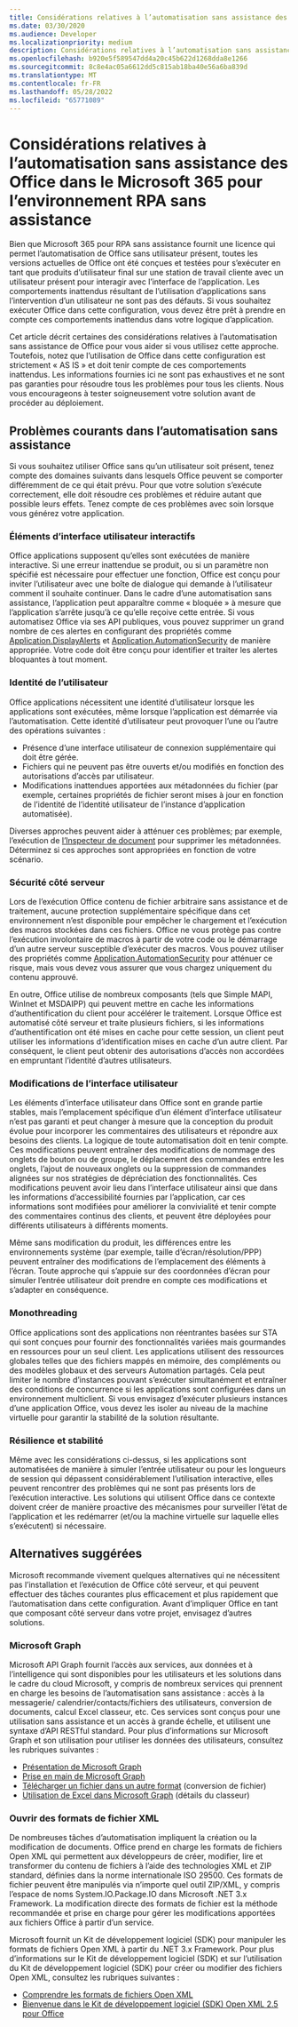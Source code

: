 ```yaml
---
title: Considérations relatives à l’automatisation sans assistance des Office dans le Microsoft 365 pour l’environnement RPA sans assistance
ms.date: 03/30/2020
ms.audience: Developer
ms.localizationpriority: medium
description: Considérations relatives à l’automatisation sans assistance des Office dans le Microsoft 365 pour l’environnement RPA sans assistance.
ms.openlocfilehash: b920e5f589547dd4a20c45b622d1268dda8e1266
ms.sourcegitcommit: 8c8e4ac05a6612dd5c815ab18ba40e56a6ba839d
ms.translationtype: MT
ms.contentlocale: fr-FR
ms.lasthandoff: 05/28/2022
ms.locfileid: "65771089"
---
```

# <a name="considerations-for-unattended-automation-of-office-in-the-microsoft-365-for-unattended-rpa-environment"></a>Considérations relatives à l’automatisation sans assistance des Office dans le Microsoft 365 pour l’environnement RPA sans assistance

Bien que Microsoft 365 pour RPA sans assistance fournit une licence qui permet l’automatisation de Office sans utilisateur présent, toutes les versions actuelles de Office ont été conçues et testées pour s’exécuter en tant que produits d’utilisateur final sur une station de travail cliente avec un utilisateur présent pour interagir avec l’interface de l’application. Les comportements inattendus résultant de l’utilisation d’applications sans l’intervention d’un utilisateur ne sont pas des défauts. Si vous souhaitez exécuter Office dans cette configuration, vous devez être prêt à prendre en compte ces comportements inattendus dans votre logique d’application.

Cet article décrit certaines des considérations relatives à l’automatisation sans assistance de Office pour vous aider si vous utilisez cette approche. Toutefois, notez que l’utilisation de Office dans cette configuration est strictement « AS IS » et doit tenir compte de ces comportements inattendus. Les informations fournies ici ne sont pas exhaustives et ne sont pas garanties pour résoudre tous les problèmes pour tous les clients. Nous vous encourageons à tester soigneusement votre solution avant de procéder au déploiement.

## <a name="common-problems-in-unattended-automation"></a>Problèmes courants dans l’automatisation sans assistance

Si vous souhaitez utiliser Office sans qu’un utilisateur soit présent, tenez compte des domaines suivants dans lesquels Office peuvent se comporter différemment de ce qui était prévu. Pour que votre solution s’exécute correctement, elle doit résoudre ces problèmes et réduire autant que possible leurs effets. Tenez compte de ces problèmes avec soin lorsque vous générez votre application.

### <a name="interactive-ui-elements"></a>Éléments d’interface utilisateur interactifs

Office applications supposent qu’elles sont exécutées de manière interactive. Si une erreur inattendue se produit, ou si un paramètre non spécifié est nécessaire pour effectuer une fonction, Office est conçu pour inviter l’utilisateur avec une boîte de dialogue qui demande à l’utilisateur comment il souhaite continuer. Dans le cadre d’une automatisation sans assistance, l’application peut apparaître comme « bloquée » à mesure que l’application s’arrête jusqu’à ce qu’elle reçoive cette entrée. Si vous automatisez Office via ses API publiques, vous pouvez supprimer un grand nombre de ces alertes en configurant des propriétés comme [Application.DisplayAlerts](/office/vba/api/word.application.displayalerts) et [Application.AutomationSecurity](/office/vba/api/word.application.automationsecurity) de manière appropriée. Votre code doit être conçu pour identifier et traiter les alertes bloquantes à tout moment.

### <a name="user-identity"></a>Identité de l’utilisateur

Office applications nécessitent une identité d’utilisateur lorsque les applications sont exécutées, même lorsque l’application est démarrée via l’automatisation. Cette identité d’utilisateur peut provoquer l’une ou l’autre des opérations suivantes :

- Présence d’une interface utilisateur de connexion supplémentaire qui doit être gérée.
- Fichiers qui ne peuvent pas être ouverts et/ou modifiés en fonction des autorisations d’accès par utilisateur.
- Modifications inattendues apportées aux métadonnées du fichier (par exemple, certaines propriétés de fichier seront mises à jour en fonction de l’identité de l’identité utilisateur de l’instance d’application automatisée).

Diverses approches peuvent aider à atténuer ces problèmes; par exemple, l’exécution de [l’Inspecteur de document](/office/vba/library-reference/concepts/using-the-document-inspector) pour supprimer les métadonnées. Déterminez si ces approches sont appropriées en fonction de votre scénario.

### <a name="server-side-security"></a>Sécurité côté serveur

Lors de l’exécution Office contenu de fichier arbitraire sans assistance et de traitement, aucune protection supplémentaire spécifique dans cet environnement n’est disponible pour empêcher le chargement et l’exécution des macros stockées dans ces fichiers. Office ne vous protège pas contre l’exécution involontaire de macros à partir de votre code ou le démarrage d’un autre serveur susceptible d’exécuter des macros. Vous pouvez utiliser des propriétés comme [Application.AutomationSecurity](/office/vba/api/word.application.automationsecurity) pour atténuer ce risque, mais vous devez vous assurer que vous chargez uniquement du contenu approuvé.

En outre, Office utilise de nombreux composants (tels que Simple MAPI, WinInet et MSDAIPP) qui peuvent mettre en cache les informations d’authentification du client pour accélérer le traitement. Lorsque Office est automatisé côté serveur et traite plusieurs fichiers, si les informations d’authentification ont été mises en cache pour cette session, un client peut utiliser les informations d’identification mises en cache d’un autre client. Par conséquent, le client peut obtenir des autorisations d’accès non accordées en empruntant l’identité d’autres utilisateurs.

### <a name="ui-changes"></a>Modifications de l’interface utilisateur

Les éléments d’interface utilisateur dans Office sont en grande partie stables, mais l’emplacement spécifique d’un élément d’interface utilisateur n’est pas garanti et peut changer à mesure que la conception du produit évolue pour incorporer les commentaires des utilisateurs et répondre aux besoins des clients. La logique de toute automatisation doit en tenir compte. Ces modifications peuvent entraîner des modifications de nommage des onglets de bouton ou de groupe, le déplacement des commandes entre les onglets, l’ajout de nouveaux onglets ou la suppression de commandes alignées sur nos stratégies de dépréciation des fonctionnalités. Ces modifications peuvent avoir lieu dans l’interface utilisateur ainsi que dans les informations d’accessibilité fournies par l’application, car ces informations sont modifiées pour améliorer la convivialité et tenir compte des commentaires continus des clients, et peuvent être déployées pour différents utilisateurs à différents moments.

Même sans modification du produit, les différences entre les environnements système (par exemple, taille d’écran/résolution/PPP) peuvent entraîner des modifications de l’emplacement des éléments à l’écran. Toute approche qui s’appuie sur des coordonnées d’écran pour simuler l’entrée utilisateur doit prendre en compte ces modifications et s’adapter en conséquence.

### <a name="single-threading"></a>Monothreading

Office applications sont des applications non réentrantes basées sur STA qui sont conçues pour fournir des fonctionnalités variées mais gourmandes en ressources pour un seul client. Les applications utilisent des ressources globales telles que des fichiers mappés en mémoire, des compléments ou des modèles globaux et des serveurs Automation partagés. Cela peut limiter le nombre d’instances pouvant s’exécuter simultanément et entraîner des conditions de concurrence si les applications sont configurées dans un environnement multiclient. Si vous envisagez d’exécuter plusieurs instances d’une application Office, vous devez les isoler au niveau de la machine virtuelle pour garantir la stabilité de la solution résultante.

### <a name="resiliency-and-stability"></a>Résilience et stabilité

Même avec les considérations ci-dessus, si les applications sont automatisées de manière à simuler l’entrée utilisateur ou pour les longueurs de session qui dépassent considérablement l’utilisation interactive, elles peuvent rencontrer des problèmes qui ne sont pas présents lors de l’exécution interactive. Les solutions qui utilisent Office dans ce contexte doivent créer de manière proactive des mécanismes pour surveiller l’état de l’application et les redémarrer (et/ou la machine virtuelle sur laquelle elles s’exécutent) si nécessaire.

## <a name="suggested-alternatives"></a>Alternatives suggérées

Microsoft recommande vivement quelques alternatives qui ne nécessitent pas l’installation et l’exécution de Office côté serveur, et qui peuvent effectuer des tâches courantes plus efficacement et plus rapidement que l’automatisation dans cette configuration. Avant d’impliquer Office en tant que composant côté serveur dans votre projet, envisagez d’autres solutions.

### <a name="microsoft-graph"></a>Microsoft Graph

Microsoft API Graph fournit l’accès aux services, aux données et à l’intelligence qui sont disponibles pour les utilisateurs et les solutions dans le cadre du cloud Microsoft, y compris de nombreux services qui prennent en charge les besoins de l’automatisation sans assistance : accès à la messagerie/ calendrier/contacts/fichiers des utilisateurs, conversion de documents, calcul Excel classeur, etc. Ces services sont conçus pour une utilisation sans assistance et un accès à grande échelle, et utilisent une syntaxe d’API RESTful standard. Pour plus d’informations sur Microsoft Graph et son utilisation pour utiliser les données des utilisateurs, consultez les rubriques suivantes :

- [Présentation de Microsoft Graph](/graph/overview) 
- [Prise en main de Microsoft Graph](https://developer.microsoft.com/graph/get-started)
- [Télécharger un fichier dans un autre format](/graph/api/driveitem-get-content-format?view=graph-rest-1.0&tabs=http&preserve-view=true) (conversion de fichier)
- [Utilisation de Excel dans Microsoft Graph](/graph/api/resources/excel) (détails du classeur)

### <a name="open-xml-file-formats"></a>Ouvrir des formats de fichier XML

De nombreuses tâches d’automatisation impliquent la création ou la modification de documents. Office prend en charge les formats de fichiers Open XML qui permettent aux développeurs de créer, modifier, lire et transformer du contenu de fichiers à l’aide des technologies XML et ZIP standard, définies dans la norme internationale ISO 29500. Ces formats de fichier peuvent être manipulés via n’importe quel outil ZIP/XML, y compris l’espace de noms System.IO.Package.IO dans Microsoft .NET 3.x Framework. La modification directe des formats de fichier est la méthode recommandée et prise en charge pour gérer les modifications apportées aux fichiers Office à partir d’un service.

Microsoft fournit un Kit de développement logiciel (SDK) pour manipuler les formats de fichiers Open XML à partir du .NET 3.x Framework. Pour plus d’informations sur le Kit de développement logiciel (SDK) et sur l’utilisation du Kit de développement logiciel (SDK) pour créer ou modifier des fichiers Open XML, consultez les rubriques suivantes :

- [Comprendre les formats de fichiers Open XML](/office/open-xml/understanding-the-open-xml-file-formats)
- [Bienvenue dans le Kit de développement logiciel (SDK) Open XML 2.5 pour Office](/office/open-xml/open-xml-sdk)
